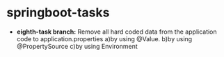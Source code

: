 # springboot-tasks
- **eighth-task branch:**
Remove all hard coded data from the application code to application.properties
a)by using @Value.
b)by using @PropertySource
c)by using Environment
